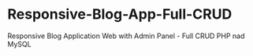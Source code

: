 # Responsive-Blog-App-Full-CRUD
Responsive Blog Application Web with Admin Panel - Full CRUD PHP nad MySQL
